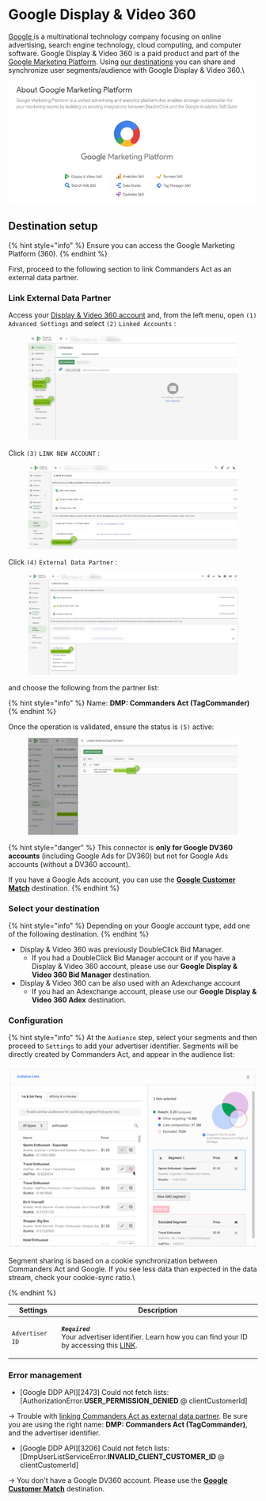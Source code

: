 # Google Display & Video 360

[Google ](https://about.google/)is a multinational technology company focusing on online advertising, search engine technology, cloud computing, and computer software. Google Display & Video 360 is a paid product and part of the [Google Marketing Platform](https://marketingplatform.google.com/about/). Using [our destinations](google-display-and-video-360-and-search-ads-360.md#select-your-destination) you can share and synchronize user segments/audience with Google Display & Video 360.\


![](<../../../../.gitbook/assets/image (1) (2) (2).png>)

## Destination setup <a href="#googleddpsetup-firststep" id="googleddpsetup-firststep"></a>

{% hint style="info" %}
Ensure you can access the Google Marketing Platform (360).
{% endhint %}

First, proceed to the following section to link Commanders Act as an external data partner.

### Link External Data Partner

Access your [Display & Video 360 account](https://www.google.com/ddm/bidmanager) and, from the left menu, open `(1)` `Advanced Settings`  and select `(2)` `Linked Accounts` :

<figure><img src="../../../../.gitbook/assets/dv360_1.png" alt=""><figcaption></figcaption></figure>

Click `(3)` `LINK NEW ACCOUNT` :

<figure><img src="../../../../.gitbook/assets/dv360_2.png" alt=""><figcaption></figcaption></figure>

Click `(4)` `External Data Partner` :

<figure><img src="../../../../.gitbook/assets/dv360_4.png" alt=""><figcaption></figcaption></figure>

and choose the following from the partner list:

{% hint style="info" %}
Name: **DMP: Commanders Act (TagCommander)**&#x20;
{% endhint %}

Once the operation is validated, ensure the status is `(5)` active:

<figure><img src="../../../../.gitbook/assets/dv360_3.png" alt=""><figcaption></figcaption></figure>

{% hint style="danger" %}
This connector is **only for Google DV360 accounts** (including Google Ads for DV360) but not for Google Ads accounts (without a DV360 account).

If you have a Google Ads account, you can use the [**Google Customer Match**](google-customer-match.md) destination.
{% endhint %}

### Select your destination

{% hint style="info" %}
Depending on your Google account type, add one of the following destination.
{% endhint %}

* Display & Video 360 was previously DoubleClick Bid Manager.
  * If you had a DoubleClick Bid Manager account or if you have a Display & Video 360 account, please use our **Google Display & Video 360 Bid Manager** destination.
* Display & Video 360 can be also used with an Adexchange account
  * If you had an Adexchange account, please use our **Google Display & Video 360 Adex** destination.

### Configuration

{% hint style="info" %}
At the `Audience` step, select your segments and then proceed to `Settings` to add your advertiser identifier. Segments will be directly created by Commanders Act, and appear in the audience list:\
\
![](../../../../.gitbook/assets/dv360_5.png)\
\
Segment sharing is based on a cookie synchronization between Commanders Act and Google. If you see less data than expected in the data stream, check your cookie-sync ratio.\

{% endhint %}

| Settings        | Description                                                                                                                                                                                                                 |
| --------------- | --------------------------------------------------------------------------------------------------------------------------------------------------------------------------------------------------------------------------- |
| `Advertiser ID` | <p><em><strong><code>Required</code></strong></em>   <br>Your advertiser identifier. Learn how you can find your ID by accessing this <a href="https://support.google.com/displayvideo/answer/11415707?hl=en">LINK</a>.</p> |

### Error management

* \[Google DDP API]\[2473] Could not fetch lists: \[AuthorizationError.**USER\_PERMISSION\_DENIED** @ clientCustomerId]

→ Trouble with [linking Commanders Act as external data partner](google-display-and-video-360-and-search-ads-360.md#link-external-data-partner). Be sure you are using the right name: **DMP: Commanders Act (TagCommander)**, and the advertiser identifier.

* \[Google DDP API]\[3206] Could not fetch lists: \[DmpUserListServiceError.**INVALID\_CLIENT\_CUSTOMER\_ID** @ clientCustomerId]

→ You don't have a Google DV360 account. Please use the [**Google Customer Match**](google-customer-match.md) destination.
